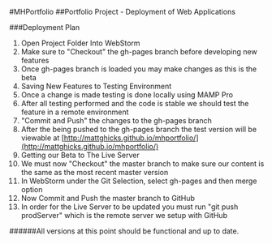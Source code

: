 #MHPortfolio
##Portfolio Project - Deployment of Web Applications

###Deployment Plan

1. Open Project Folder Into WebStorm
  1. Make sure to "Checkout" the gh-pages branch before developing new features
  2. Once gh-pages branch is loaded you may make changes as this is the beta
2. Saving New Features to Testing Environment
  1. Once a change is made testing is done locally using MAMP Pro
  2. After all testing performed and the code is stable we should test the feature in a remote environment
  3. "Commit and Push" the changes to the gh-pages branch
  4. After the being pushed to the gh-pages branch the test version will be viewable at [http://mattghicks.github.io/mhportfolio/](http://mattghicks.github.io/mhportfolio/)
3. Getting our Beta to The Live Server
  1. We must now "Checkout" the master branch to make sure our content is the same as the most recent master version
  2. In WebStorm under the Git Selection, select gh-pages and then merge option
  3. Now Commit and Push the master branch to GitHub
  4. In order for the Live Server to be updated you must run "git push prodServer" which is the remote server we setup with GitHub

######All versions at this point should be functional and up to date.